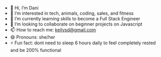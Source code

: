 - 👋 Hi, I’m Dani
- 👀 I’m interested in tech, animals, coding, sales, and fitness
- 🌱 I’m currently learning skills to become a Full Stack Engineer
- 💞️ I’m looking to collaborate on beginner projects on Javascript
- 📫 How to reach me: keilysd@gmail.com
- 😄 Pronouns: she/her
- ⚡ Fun fact: dont need to sleep 6 hours daily to feel completely rested and be 200% functional

<!---
keilysd/keilysd is a ✨ special ✨ repository because its `README.md` (this file) appears on your GitHub profile.
You can click the Preview link to take a look at your changes.
--->
